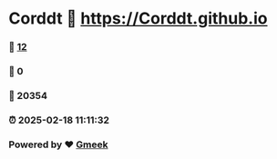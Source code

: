 # Corddt :link: https://Corddt.github.io 
### :page_facing_up: [12](https://Corddt.github.io/tag.html) 
### :speech_balloon: 0 
### :hibiscus: 20354 
### :alarm_clock: 2025-02-18 11:11:32 
### Powered by :heart: [Gmeek](https://github.com/Meekdai/Gmeek)
